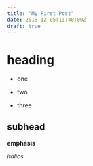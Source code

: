 ```yaml
---
title: "My First Post"
date: 2018-12-05T13:40:00Z
draft: true
---
```


heading
=======

* one

* two 

* three

subhead
-------

**emphasis**

_italics_

